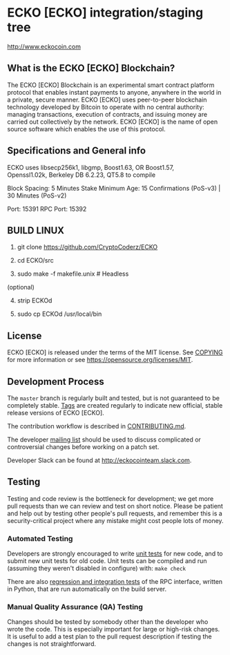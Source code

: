 ECKO [ECKO] integration/staging tree
=====================================

http://www.eckocoin.com

What is the ECKO [ECKO] Blockchain?
---------------------------

The ECKO [ECKO] Blockchain is an experimental smart contract platform protocol that enables 
instant payments to anyone, anywhere in the world in a private, secure manner. 
ECKO [ECKO] uses peer-to-peer blockchain technology developed by Bitcoin to operate
with no central authority: managing transactions, execution of contracts, and 
issuing money are carried out collectively by the network. ECKO [ECKO] is the name of 
open source software which enables the use of this protocol.

Specifications and General info
------------------
ECKO uses libsecp256k1,
			  libgmp,
			  Boost1.63,
			  OR Boost1.57,  
			  Openssl1.02k,
			  Berkeley DB 6.2.23,
			  QT5.8 to compile


Block Spacing: 5 Minutes
Stake Minimum Age: 15 Confirmations (PoS-v3) | 30 Minutes (PoS-v2)

Port: 15391
RPC Port: 15392


BUILD LINUX
-----------
1) git clone https://github.com/CryptoCoderz/ECKO

2) cd ECKO/src

3) sudo make -f makefile.unix            # Headless

(optional)

4) strip ECKOd

5) sudo cp ECKOd /usr/local/bin

License
-------

ECKO [ECKO] is released under the terms of the MIT license. See [COPYING](COPYING) for more
information or see https://opensource.org/licenses/MIT.

Development Process
-------------------

The `master` branch is regularly built and tested, but is not guaranteed to be
completely stable. [Tags](https://github.com/CryptoCoderz/ECKO/tags) are created
regularly to indicate new official, stable release versions of ECKO [ECKO].

The contribution workflow is described in [CONTRIBUTING.md](CONTRIBUTING.md).

The developer [mailing list](https://lists.linuxfoundation.org/mailman/listinfo/bitcoin-dev)
should be used to discuss complicated or controversial changes before working
on a patch set.

Developer Slack can be found at http://eckocointeam.slack.com.

Testing
-------

Testing and code review is the bottleneck for development; we get more pull
requests than we can review and test on short notice. Please be patient and help out by testing
other people's pull requests, and remember this is a security-critical project where any mistake might cost people
lots of money.

### Automated Testing

Developers are strongly encouraged to write [unit tests](/doc/unit-tests.md) for new code, and to
submit new unit tests for old code. Unit tests can be compiled and run
(assuming they weren't disabled in configure) with: `make check`

There are also [regression and integration tests](/qa) of the RPC interface, written
in Python, that are run automatically on the build server.

### Manual Quality Assurance (QA) Testing

Changes should be tested by somebody other than the developer who wrote the
code. This is especially important for large or high-risk changes. It is useful
to add a test plan to the pull request description if testing the changes is
not straightforward.
